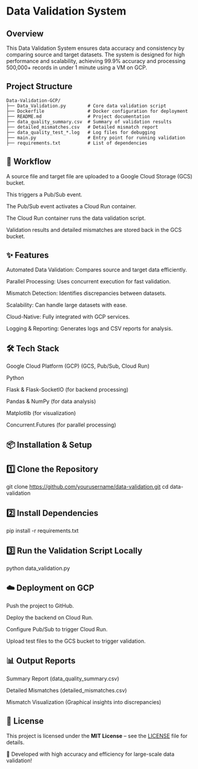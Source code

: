 # Data Validation System

## Overview
This Data Validation System ensures data accuracy and consistency by comparing source and target datasets. The system is designed for high performance and scalability, achieving 99.9% accuracy and processing 500,000+ records in under 1 minute using a VM on GCP.

## Project Structure
```
Data-Validation-GCP/
├── Data_Validation.py        # Core data validation script
├── Dockerfile                # Docker configuration for deployment
├── README.md                 # Project documentation
├── data_quality_summary.csv  # Summary of validation results
├── detailed_mismatches.csv   # Detailed mismatch report
├── data_quality_test_*.log   # Log files for debugging
├── main.py                   # Entry point for running validation            
├── requirements.txt          # List of dependencies
```

## 🔄 Workflow

A source file and target file are uploaded to a Google Cloud Storage (GCS) bucket.

This triggers a Pub/Sub event.

The Pub/Sub event activates a Cloud Run container.

The Cloud Run container runs the data validation script.

Validation results and detailed mismatches are stored back in the GCS bucket.

## ✨ Features

Automated Data Validation: Compares source and target data efficiently.

Parallel Processing: Uses concurrent execution for fast validation.

Mismatch Detection: Identifies discrepancies between datasets.

Scalability: Can handle large datasets with ease.

Cloud-Native: Fully integrated with GCP services.

Logging & Reporting: Generates logs and CSV reports for analysis.

## 🛠️ Tech Stack

Google Cloud Platform (GCP) (GCS, Pub/Sub, Cloud Run)

Python

Flask & Flask-SocketIO (for backend processing)

Pandas & NumPy (for data analysis)

Matplotlib (for visualization)

Concurrent.Futures (for parallel processing)

## 📦 Installation & Setup

## 1️⃣ Clone the Repository

git clone https://github.com/yourusername/data-validation.git
cd data-validation

## 2️⃣ Install Dependencies

pip install -r requirements.txt

## 3️⃣ Run the Validation Script Locally

python data_validation.py

## ☁️ Deployment on GCP

Push the project to GitHub.

Deploy the backend on Cloud Run.

Configure Pub/Sub to trigger Cloud Run.

Upload test files to the GCS bucket to trigger validation.

## 📊 Output Reports

Summary Report (data_quality_summary.csv)

Detailed Mismatches (detailed_mismatches.csv)

Mismatch Visualization (Graphical insights into discrepancies)

## 📜 License

This project is licensed under the **MIT License** – see the [LICENSE](./LICENSE) file for details.


🚀 Developed with high accuracy and efficiency for large-scale data validation!
